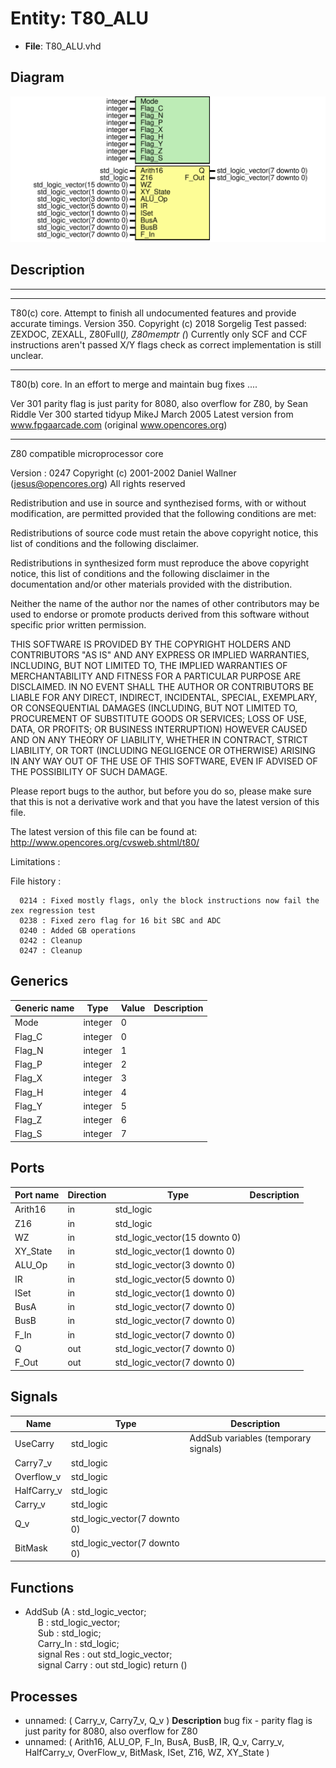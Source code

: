 # Entity: T80_ALU

- **File**: T80_ALU.vhd
## Diagram

![Diagram](T80_ALU.svg "Diagram")
## Description

------------------------------------------------------------------------------
 ****
 T80(c) core. Attempt to finish all undocumented features and provide
              accurate timings.
 Version 350.
 Copyright (c) 2018 Sorgelig
  Test passed: ZEXDOC, ZEXALL, Z80Full(*), Z80memptr
  (*) Currently only SCF and CCF instructions aren't passed X/Y flags check as
      correct implementation is still unclear.

 ****
 T80(b) core. In an effort to merge and maintain bug fixes ....

 Ver 301 parity flag is just parity for 8080, also overflow for Z80, by Sean Riddle
 Ver 300 started tidyup
 MikeJ March 2005
 Latest version from www.fpgaarcade.com (original www.opencores.org)

 ****
 Z80 compatible microprocessor core

 Version : 0247
 Copyright (c) 2001-2002 Daniel Wallner (jesus@opencores.org)
 All rights reserved

 Redistribution and use in source and synthezised forms, with or without
 modification, are permitted provided that the following conditions are met:

 Redistributions of source code must retain the above copyright notice,
 this list of conditions and the following disclaimer.

 Redistributions in synthesized form must reproduce the above copyright
 notice, this list of conditions and the following disclaimer in the
 documentation and/or other materials provided with the distribution.

 Neither the name of the author nor the names of other contributors may
 be used to endorse or promote products derived from this software without
 specific prior written permission.

 THIS SOFTWARE IS PROVIDED BY THE COPYRIGHT HOLDERS AND CONTRIBUTORS "AS IS"
 AND ANY EXPRESS OR IMPLIED WARRANTIES, INCLUDING, BUT NOT LIMITED TO,
 THE IMPLIED WARRANTIES OF MERCHANTABILITY AND FITNESS FOR A PARTICULAR
 PURPOSE ARE DISCLAIMED. IN NO EVENT SHALL THE AUTHOR OR CONTRIBUTORS BE
 LIABLE FOR ANY DIRECT, INDIRECT, INCIDENTAL, SPECIAL, EXEMPLARY, OR
 CONSEQUENTIAL DAMAGES (INCLUDING, BUT NOT LIMITED TO, PROCUREMENT OF
 SUBSTITUTE GOODS OR SERVICES; LOSS OF USE, DATA, OR PROFITS; OR BUSINESS
 INTERRUPTION) HOWEVER CAUSED AND ON ANY THEORY OF LIABILITY, WHETHER IN
 CONTRACT, STRICT LIABILITY, OR TORT (INCLUDING NEGLIGENCE OR OTHERWISE)
 ARISING IN ANY WAY OUT OF THE USE OF THIS SOFTWARE, EVEN IF ADVISED OF THE
 POSSIBILITY OF SUCH DAMAGE.

 Please report bugs to the author, but before you do so, please
 make sure that this is not a derivative work and that
 you have the latest version of this file.

 The latest version of this file can be found at:
      http://www.opencores.org/cvsweb.shtml/t80/

 Limitations :

 File history :

      0214 : Fixed mostly flags, only the block instructions now fail the zex regression test
      0238 : Fixed zero flag for 16 bit SBC and ADC
      0240 : Added GB operations
      0242 : Cleanup
      0247 : Cleanup

## Generics

| Generic name | Type    | Value | Description |
| ------------ | ------- | ----- | ----------- |
| Mode         | integer | 0     |             |
| Flag_C       | integer | 0     |             |
| Flag_N       | integer | 1     |             |
| Flag_P       | integer | 2     |             |
| Flag_X       | integer | 3     |             |
| Flag_H       | integer | 4     |             |
| Flag_Y       | integer | 5     |             |
| Flag_Z       | integer | 6     |             |
| Flag_S       | integer | 7     |             |
## Ports

| Port name | Direction | Type                          | Description |
| --------- | --------- | ----------------------------- | ----------- |
| Arith16   | in        | std_logic                     |             |
| Z16       | in        | std_logic                     |             |
| WZ        | in        | std_logic_vector(15 downto 0) |             |
| XY_State  | in        | std_logic_vector(1 downto 0)  |             |
| ALU_Op    | in        | std_logic_vector(3 downto 0)  |             |
| IR        | in        | std_logic_vector(5 downto 0)  |             |
| ISet      | in        | std_logic_vector(1 downto 0)  |             |
| BusA      | in        | std_logic_vector(7 downto 0)  |             |
| BusB      | in        | std_logic_vector(7 downto 0)  |             |
| F_In      | in        | std_logic_vector(7 downto 0)  |             |
| Q         | out       | std_logic_vector(7 downto 0)  |             |
| F_Out     | out       | std_logic_vector(7 downto 0)  |             |
## Signals

| Name        | Type                         | Description                            |
| ----------- | ---------------------------- | -------------------------------------- |
| UseCarry    | std_logic                    |  AddSub variables (temporary signals)  |
| Carry7_v    | std_logic                    |                                        |
| Overflow_v  | std_logic                    |                                        |
| HalfCarry_v | std_logic                    |                                        |
| Carry_v     | std_logic                    |                                        |
| Q_v         | std_logic_vector(7 downto 0) |                                        |
| BitMask     | std_logic_vector(7 downto 0) |                                        |
## Functions
- AddSub <font id="function_arguments">(A        : std_logic_vector;<br><span style="padding-left:20px"> B        : std_logic_vector;<br><span style="padding-left:20px"> Sub      : std_logic;<br><span style="padding-left:20px"> Carry_In : std_logic;<br><span style="padding-left:20px"> signal Res      : out std_logic_vector;<br><span style="padding-left:20px"> signal Carry    : out std_logic) </font> <font id="function_return">return ()</font>
## Processes
- unnamed: ( Carry_v, Carry7_v, Q_v )
**Description**
 bug fix - parity flag is just parity for 8080, also overflow for Z80 
- unnamed: ( Arith16, ALU_OP, F_In, BusA, BusB, IR, Q_v, Carry_v, HalfCarry_v, OverFlow_v, BitMask, ISet, Z16, WZ, XY_State )
